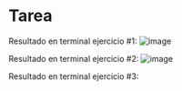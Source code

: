 # Tarea

Resultado en terminal ejercicio #1:
![image](https://github.com/user-attachments/assets/902c4b83-acc7-4c31-80da-efdc8e98eb8f)

Resultado en terminal ejercicio #2:
![image](https://github.com/user-attachments/assets/6ecd1c41-471e-478e-9ff5-35531fcc70dd)

Resultado en terminal ejercicio #3:



